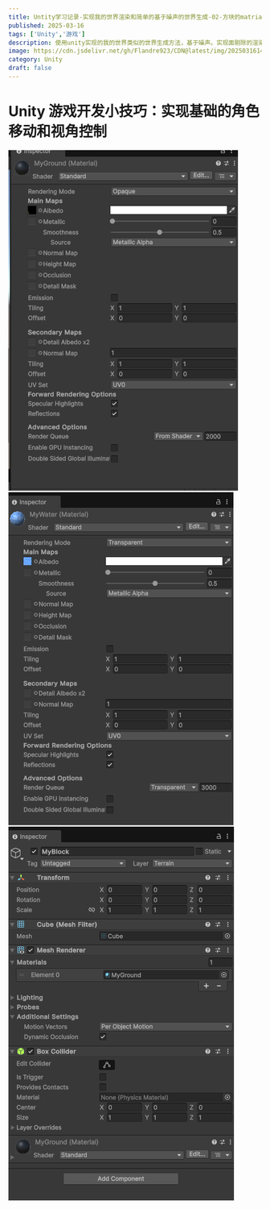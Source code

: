 ```yaml
---
title: Untity学习记录-实现我的世界渲染和简单的基于噪声的世界生成-02-方块的matrial和水的watrial设置和block预制体
published: 2025-03-16
tags: ['Unity','游戏']
description: 使用unity实现的我的世界类似的世界生成方法，基于噪声。实现面剔除的渲染。
image: https://cdn.jsdelivr.net/gh/Flandre923/CDN@latest/img/20250316141422.png
category: Unity
draft: false
---
```

# Unity 游戏开发小技巧：实现基础的角色移动和视角控制
![alt text](image-4.png)
![alt text](image-5.png)
![alt text](image-6.png)